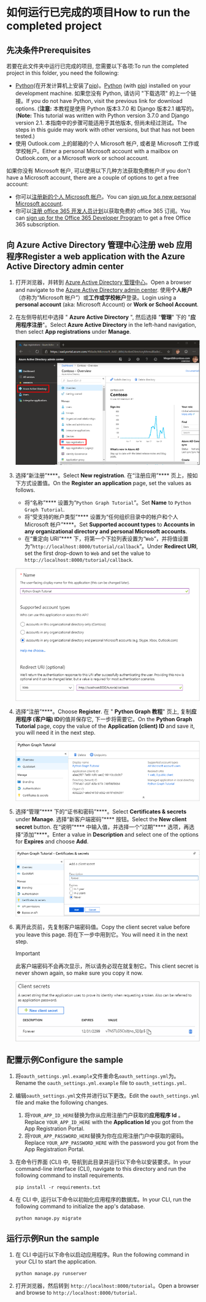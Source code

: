 # <a name="how-to-run-the-completed-project"></a><span data-ttu-id="8b25e-101">如何运行已完成的项目</span><span class="sxs-lookup"><span data-stu-id="8b25e-101">How to run the completed project</span></span>

## <a name="prerequisites"></a><span data-ttu-id="8b25e-102">先决条件</span><span class="sxs-lookup"><span data-stu-id="8b25e-102">Prerequisites</span></span>

<span data-ttu-id="8b25e-103">若要在此文件夹中运行已完成的项目, 您需要以下各项:</span><span class="sxs-lookup"><span data-stu-id="8b25e-103">To run the completed project in this folder, you need the following:</span></span>

- <span data-ttu-id="8b25e-104">[Python](https://www.python.org/)(在开发计算机上安装了[pip](https://pypi.org/project/pip/))。</span><span class="sxs-lookup"><span data-stu-id="8b25e-104">[Python](https://www.python.org/) (with [pip](https://pypi.org/project/pip/)) installed on your development machine.</span></span> <span data-ttu-id="8b25e-105">如果您没有 Python, 请访问 "下载选项" 的上一个链接。</span><span class="sxs-lookup"><span data-stu-id="8b25e-105">If you do not have Python, visit the previous link for download options.</span></span> <span data-ttu-id="8b25e-106">(**注意:** 本教程是使用 Python 版本3.7.0 和 Django 版本2.1 编写的。</span><span class="sxs-lookup"><span data-stu-id="8b25e-106">(**Note:** This tutorial was written with Python version 3.7.0 and Django version 2.1.</span></span> <span data-ttu-id="8b25e-107">本指南中的步骤可能适用于其他版本, 但尚未经过测试。</span><span class="sxs-lookup"><span data-stu-id="8b25e-107">The steps in this guide may work with other versions, but that has not been tested.)</span></span>
- <span data-ttu-id="8b25e-108">使用 Outlook.com 上的邮箱的个人 Microsoft 帐户, 或者是 Microsoft 工作或学校帐户。</span><span class="sxs-lookup"><span data-stu-id="8b25e-108">Either a personal Microsoft account with a mailbox on Outlook.com, or a Microsoft work or school account.</span></span>

<span data-ttu-id="8b25e-109">如果你没有 Microsoft 帐户, 可以使用以下几种方法获取免费帐户:</span><span class="sxs-lookup"><span data-stu-id="8b25e-109">If you don't have a Microsoft account, there are a couple of options to get a free account:</span></span>

- <span data-ttu-id="8b25e-110">你可以[注册新的个人 Microsoft 帐户](https://signup.live.com/signup?wa=wsignin1.0&rpsnv=12&ct=1454618383&rver=6.4.6456.0&wp=MBI_SSL_SHARED&wreply=https://mail.live.com/default.aspx&id=64855&cbcxt=mai&bk=1454618383&uiflavor=web&uaid=b213a65b4fdc484382b6622b3ecaa547&mkt=E-US&lc=1033&lic=1)。</span><span class="sxs-lookup"><span data-stu-id="8b25e-110">You can [sign up for a new personal Microsoft account](https://signup.live.com/signup?wa=wsignin1.0&rpsnv=12&ct=1454618383&rver=6.4.6456.0&wp=MBI_SSL_SHARED&wreply=https://mail.live.com/default.aspx&id=64855&cbcxt=mai&bk=1454618383&uiflavor=web&uaid=b213a65b4fdc484382b6622b3ecaa547&mkt=E-US&lc=1033&lic=1).</span></span>
- <span data-ttu-id="8b25e-111">你可以[注册 office 365 开发人员计划](https://developer.microsoft.com/office/dev-program)以获取免费的 office 365 订阅。</span><span class="sxs-lookup"><span data-stu-id="8b25e-111">You can [sign up for the Office 365 Developer Program](https://developer.microsoft.com/office/dev-program) to get a free Office 365 subscription.</span></span>

## <a name="register-a-web-application-with-the-azure-active-directory-admin-center"></a><span data-ttu-id="8b25e-112">向 Azure Active Directory 管理中心注册 web 应用程序</span><span class="sxs-lookup"><span data-stu-id="8b25e-112">Register a web application with the Azure Active Directory admin center</span></span>

1. <span data-ttu-id="8b25e-113">打开浏览器，并转到 [Azure Active Directory 管理中心](https://aad.portal.azure.com)。</span><span class="sxs-lookup"><span data-stu-id="8b25e-113">Open a browser and navigate to the [Azure Active Directory admin center](https://aad.portal.azure.com).</span></span> <span data-ttu-id="8b25e-114">使用**个人帐户**（亦称为“Microsoft 帐户”）或**工作或学校帐户**登录。</span><span class="sxs-lookup"><span data-stu-id="8b25e-114">Login using a **personal account** (aka: Microsoft Account) or **Work or School Account**.</span></span>

1. <span data-ttu-id="8b25e-115">在左侧导航栏中选择 " **Azure Active Directory** ", 然后选择 "**管理**" 下的 "**应用程序注册**"。</span><span class="sxs-lookup"><span data-stu-id="8b25e-115">Select **Azure Active Directory** in the left-hand navigation, then select **App registrations** under **Manage**.</span></span>

    ![<span data-ttu-id="8b25e-116">应用注册的屏幕截图</span><span class="sxs-lookup"><span data-stu-id="8b25e-116">A screenshot of the App registrations</span></span> ](/tutorial/images/aad-portal-app-registrations.png)

1. <span data-ttu-id="8b25e-117">选择“新注册”\*\*\*\*。</span><span class="sxs-lookup"><span data-stu-id="8b25e-117">Select **New registration**.</span></span> <span data-ttu-id="8b25e-118">在“注册应用”\*\*\*\* 页上，按如下方式设置值。</span><span class="sxs-lookup"><span data-stu-id="8b25e-118">On the **Register an application** page, set the values as follows.</span></span>

    - <span data-ttu-id="8b25e-119">将“名称”\*\*\*\* 设置为“`Python Graph Tutorial`”。</span><span class="sxs-lookup"><span data-stu-id="8b25e-119">Set **Name** to `Python Graph Tutorial`.</span></span>
    - <span data-ttu-id="8b25e-120">将“受支持的帐户类型”\*\*\*\* 设置为“任何组织目录中的帐户和个人 Microsoft 帐户”\*\*\*\*。</span><span class="sxs-lookup"><span data-stu-id="8b25e-120">Set **Supported account types** to **Accounts in any organizational directory and personal Microsoft accounts**.</span></span>
    - <span data-ttu-id="8b25e-121">在“重定向 URI”\*\*\*\* 下，将第一个下拉列表设置为“`Web`”，并将值设置为“`http://localhost:8000/tutorial/callback`”。</span><span class="sxs-lookup"><span data-stu-id="8b25e-121">Under **Redirect URI**, set the first drop-down to `Web` and set the value to `http://localhost:8000/tutorial/callback`.</span></span>

    !["注册应用程序" 页的屏幕截图](/tutorial/images/aad-register-an-app.png)

1. <span data-ttu-id="8b25e-123">选择“注册”\*\*\*\*。</span><span class="sxs-lookup"><span data-stu-id="8b25e-123">Choose **Register**.</span></span> <span data-ttu-id="8b25e-124">在 " **Python Graph 教程**" 页上, 复制**应用程序 (客户端) ID**的值并保存它, 下一步将需要它。</span><span class="sxs-lookup"><span data-stu-id="8b25e-124">On the **Python Graph Tutorial** page, copy the value of the **Application (client) ID** and save it, you will need it in the next step.</span></span>

    ![新应用注册的应用程序 ID 的屏幕截图](/tutorial/images/aad-application-id.png)

1. <span data-ttu-id="8b25e-126">选择“管理”\*\*\*\* 下的“证书和密码”\*\*\*\*。</span><span class="sxs-lookup"><span data-stu-id="8b25e-126">Select **Certificates & secrets** under **Manage**.</span></span> <span data-ttu-id="8b25e-127">选择“新客户端密码”\*\*\*\* 按钮。</span><span class="sxs-lookup"><span data-stu-id="8b25e-127">Select the **New client secret** button.</span></span> <span data-ttu-id="8b25e-128">在“说明”\*\*\*\* 中输入值，并选择一个“过期”\*\*\*\* 选项，再选择“添加”\*\*\*\*。</span><span class="sxs-lookup"><span data-stu-id="8b25e-128">Enter a value in **Description** and select one of the options for **Expires** and choose **Add**.</span></span>

    !["添加客户端密码" 对话框的屏幕截图](/tutorial/images/aad-new-client-secret.png)

1. <span data-ttu-id="8b25e-130">离开此页前，先复制客户端密码值。</span><span class="sxs-lookup"><span data-stu-id="8b25e-130">Copy the client secret value before you leave this page.</span></span> <span data-ttu-id="8b25e-131">将在下一步中用到它。</span><span class="sxs-lookup"><span data-stu-id="8b25e-131">You will need it in the next step.</span></span>

    > [!IMPORTANT]
    > <span data-ttu-id="8b25e-132">此客户端密码不会再次显示，所以请务必现在就复制它。</span><span class="sxs-lookup"><span data-stu-id="8b25e-132">This client secret is never shown again, so make sure you copy it now.</span></span>

    ![新添加的客户端密码的屏幕截图](/tutorial/images/aad-copy-client-secret.png)

## <a name="configure-the-sample"></a><span data-ttu-id="8b25e-134">配置示例</span><span class="sxs-lookup"><span data-stu-id="8b25e-134">Configure the sample</span></span>

1. <span data-ttu-id="8b25e-135">将`oauth_settings.yml.example`文件重命名`oauth_settings.yml`为。</span><span class="sxs-lookup"><span data-stu-id="8b25e-135">Rename the `oauth_settings.yml.example` file to `oauth_settings.yml`.</span></span>
1. <span data-ttu-id="8b25e-136">编辑`oauth_settings.yml`文件并进行以下更改。</span><span class="sxs-lookup"><span data-stu-id="8b25e-136">Edit the `oauth_settings.yml` file and make the following changes.</span></span>
    1. <span data-ttu-id="8b25e-137">将`YOUR_APP_ID_HERE`替换为你从应用注册门户获取的**应用程序 Id** 。</span><span class="sxs-lookup"><span data-stu-id="8b25e-137">Replace `YOUR_APP_ID_HERE` with the **Application Id** you got from the App Registration Portal.</span></span>
    1. <span data-ttu-id="8b25e-138">将`YOUR_APP_PASSWORD_HERE`替换为你在应用注册门户中获取的密码。</span><span class="sxs-lookup"><span data-stu-id="8b25e-138">Replace `YOUR_APP_PASSWORD_HERE` with the password you got from the App Registration Portal.</span></span>
1. <span data-ttu-id="8b25e-139">在命令行界面 (CLI) 中, 导航到此目录并运行以下命令以安装要求。</span><span class="sxs-lookup"><span data-stu-id="8b25e-139">In your command-line interface (CLI), navigate to this directory and run the following command to install requirements.</span></span>

    ```Shell
    pip install -r requirements.txt
    ```

1. <span data-ttu-id="8b25e-140">在 CLI 中, 运行以下命令以初始化应用程序的数据库。</span><span class="sxs-lookup"><span data-stu-id="8b25e-140">In your CLI, run the following command to initialize the app's database.</span></span>

    ```Shell
    python manage.py migrate
    ```

## <a name="run-the-sample"></a><span data-ttu-id="8b25e-141">运行示例</span><span class="sxs-lookup"><span data-stu-id="8b25e-141">Run the sample</span></span>

1. <span data-ttu-id="8b25e-142">在 CLI 中运行以下命令以启动应用程序。</span><span class="sxs-lookup"><span data-stu-id="8b25e-142">Run the following command in your CLI to start the application.</span></span>

    ```Shell
    python manage.py runserver
    ```

1. <span data-ttu-id="8b25e-143">打开浏览器，然后转到 `http://localhost:8000/tutorial`。</span><span class="sxs-lookup"><span data-stu-id="8b25e-143">Open a browser and browse to `http://localhost:8000/tutorial`.</span></span>
